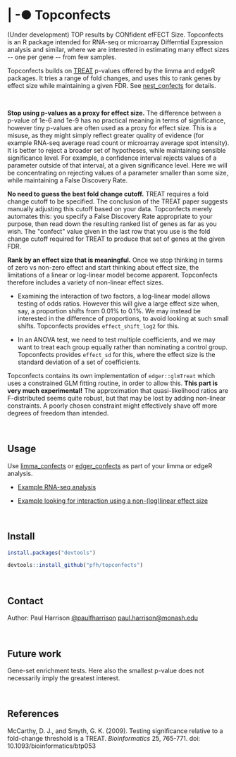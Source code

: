 # | -● Topconfects 

(Under development) TOP results by CONfident efFECT Size. Topconfects is an R package intended for RNA-seq or microarray Differntial Expression analysis and similar, where we are interested in estimating many effect sizes -- one per gene -- from few samples.

Topconfects builds on [TREAT](http://bioinformatics.oxfordjournals.org/content/25/6/765.long) p-values offered by the limma and edgeR packages. It tries a range of fold changes, and uses this to rank genes by effect size while maintaining a given FDR. See [nest_confects](reference/nest_confects.html) for details.

<br/>

**Stop using p-values as a proxy for effect size.** The difference between a p-value of 1e-6 and 1e-9 has no practical meaning in terms of significance, however tiny p-values are often used as a proxy for effect size. This is a misuse, as they might simply reflect greater quality of evidence (for example RNA-seq average read count or microarray average spot intensity). It is better to reject a broader set of hypotheses, while maintaining sensible significance level. For example, a confidence interval rejects values of a parameter outside of that interval, at a given significance level. Here we will be concentrating on rejecting values of a parameter smaller than some size, while maintaining a False Discovery Rate.

**No need to guess the best fold change cutoff.** TREAT requires a fold change cutoff to be specified. The conclusion of the TREAT paper suggests manually adjusting this cutoff based on your data. Topconfects merely automates this: you specify a False Discovery Rate appropriate to your purpose, then read down the resulting ranked list of genes as far as you wish. The "confect" value given in the last row that you use is the fold change cutoff required for TREAT to produce that set of genes at the given FDR.

**Rank by an effect size that is meaningful.** Once we stop thinking in terms of zero vs non-zero effect and start thinking about effect size, the limitations of a linear or log-linear model become apparent. Topconfects therefore includes a variety of non-linear effect sizes.

* Examining the interaction of two factors, a log-linear model allows testing of odds ratios. However this will give a large effect size when, say, a proportion shifts from 0.01% to 0.1%. We may instead be interested in the difference of proportions, to avoid looking at such small shifts. Topconfects provides `effect_shift_log2` for this.

* In an ANOVA test, we need to test multiple coefficients, and we may want to treat each group equally rather than nominating a control group. Topconfects provides `effect_sd` for this, where the effect size is the standard deviation of a set of coefficients.

Topconfects contains its own implementation of `edger::glmTreat` which uses a constrained GLM fitting routine, in order to allow this. **This part is very much experimental!** The approximation that quasi-likelihood ratios are F-distributed seems quite robust, but that may be lost by adding non-linear constraints. A poorly chosen constraint might effectively shave off more degrees of freedom than intended.

<br/>

## Usage

Use [limma_confects](reference/limma_confects.html) or [edger_confects](reference/edger_confects.html) as part of your limma or edgeR analysis.

* [Example RNA-seq analysis](articles/fold_change.html)

* [Example looking for interaction using a non-(log)linear effect size](articles/nonlinear_effect.html)

<br/>

## Install

```r
install.packages("devtools")

devtools::install_github("pfh/topconfects")
```

<br/>

## Contact

Author: Paul Harrison [@paulfharrison](https://twitter.com/paulfharrison) paul.harrison@monash.edu

<br/>

## Future work

Gene-set enrichment tests. Here also the smallest p-value does not necessarily imply the greatest interest.

<br/>

## References

McCarthy, D. J., and Smyth, G. K. (2009). Testing significance relative to a fold-change threshold is a TREAT. *Bioinformatics* 25, 765-771. doi: 10.1093/bioinformatics/btp053 

